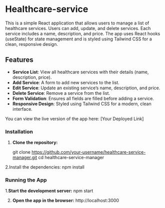 
# Healthcare-service
This is a simple React application that allows users to manage a list of healthcare services. Users can add, update, and delete services. Each service includes a name, description, and price. The app uses React hooks (useState) for state management and is styled using Tailwind CSS for a clean, responsive design.

## Features

- **Service List**: View all healthcare services with their details (name, description, price).
- **Add Service**: A form to add new services to the list.
- **Edit Service**: Update an existing service’s name, description, and price.
- **Delete Service**: Remove a service from the list.
- **Form Validation**: Ensures all fields are filled before adding a service.
- **Responsive Design**: Styled using Tailwind CSS for a modern, clean interface.

You can view the live version of the app here: [Your Deployed Link]

### Installation

1. **Clone the repository:**

   git clone https://github.com/your-username/healthcare-service-manager.git
   cd healthcare-service-manager

2.Install the dependencies:
 npm install

 ### Running the App

 1.**Start the development server:**
    npm start

2. **Open the app in the browser:**
   http://localhost:3000
 






